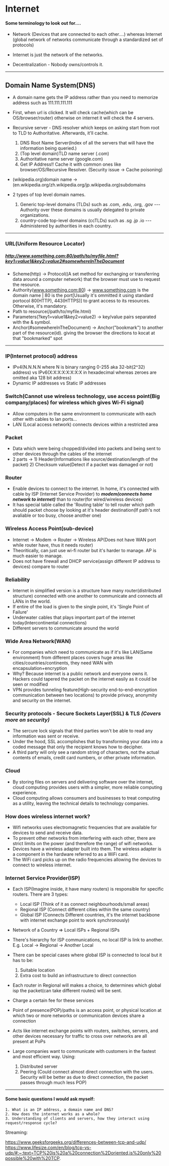 # Internet

#### Some terminology to look out for....

- Network (Devices that are connected to each other....) whereas Internet (global network of networks communicate through a standardized set of protocols)

- Internet is just the network of the networks.

- Decentralization - Nobody owns/controls it.

---

## Domain Name System(DNS)
 - A domain name gets the IP address rather than you need to memorize address such as 111.111.111.111
 - First, when url is clicked. It will check cache(which can be OS/browser/router) otherwise on internet it will check the 4 servers.
 - Recursive server - DNS resolver which keeps on asking start from root to TLD to Authoritative. Afterwards, it'll cache.
    1. DNS Root Name Server(Index of all the servers that will have the information being queried.) 
    2. (Top level domain)TLD name server (.com) 
    3. Authoritative name server (google.com) 
    4. Get IP Address!! Cache it with common ones like browser/OS/Recursive Resolver. (Security issue -> Cache poisoning)

- (wikipedia.org)domain name -> (en.wikipedia.org/zh.wikipedia.org/jp.wikipedia.org)subdomains

- 2 types of top level domain names.
    1. Generic top-level domains (TLDs) such as .com, .edu, .org, .gov --- Authority over these domains is usually delegated to private organizations.
    2. country-code top-level domains (ccTLDs) such as .sg .jp .io --- Administered by authorities in each country.

---

### URL(Uniform Resource Locator)

##### http://www.something.com:80/path/to/myfile.html?key1=value1&key2=value2#somewhereInTheDocument

- Scheme(http) -> Protocol((A set method for exchanging or transferring data around a computer network) that the browser must use to request the resource.
- Authority(www.something.com:80) -> www.something.com is the domain name | 80 is the port[Usually it's ommitted it using standard portocol 80(HTTP), 443(HTTPS)] to grant access to its resources. Otherwise, it's mandatory.
- Path to resource(/path/to/myfile.html)
- Parameters(?key1=value1&key2=value2) -> key/value pairs separated with the & symbol.
- Anchor(#somewhereInTheDocument) -> Anchor("bookmark") to another part of the resource(id). giving the browser the directions to kocat at that "bookmarked" spot

---

### IP(Internet protocol) address

 - IPv4(N.N.N.N where N is binary ranging 0-255 aka 32-bit(2^32) address) vs IPv6(X:X:X:X:X:X:X:X in hexadecimal whereas zeroes are omitted aka 128 bit address)
 - Dynamic IP addresses vs Static IP addresses

### Switch(Cannot use wireless technology, use access point(Big company/places) for wireless which gives Wi-Fi signal) 

- Allow computers in the same environment to communicate with each other with cables to lan ports...
- LAN (Local access network) connects devices within a restricted area

### Packet

- Data which were being chopped/divided into packets and being sent to other devices through the cables of the internet
- 2 parts -> 1) Header(Informations like source/destination/length of the packet) 2) Checksum value(Detect if a packet was damaged or not)

### 

### Router

- Enable devices to connect to the internet. In home, it's connected with cable by ISP (Internet Service Provider) to ***modem(connects home network to internet)*** than to router(for wired/wireless devices)
- It has special table called the 'Routing table' to tell router which path should packet choose by looking at it's header destination(If path's not avaliable or too busy, choose another one)

### Wireless Access Point(sub-device)
- Internet -> Modem -> Router -> Wireless AP(Does not have WAN port while router have, thus it needs router)
- Theoritically, can just use wi-fi router but it's harder to manage. AP is much easier to manage.
- Does not have firewall and DHCP service(assign different IP address to devices) compare to router

### Reliability

- Internet in simplified version is a structure have many router(distributed structure) connected with one another to communicate and connects all LANs in the world.
- If entire of the load is given to the single point, it's 'Single Point of Failure'
- Underwater cables that plays important part of the internet today(Intercontinental connections)
- Different servers to communicate around the world

### Wide Area Network(WAN)

- For companies which need to communicate as if it's like LAN(Same environment) from different places covers huge areas like cities/countries/continents, they need WAN with encapsulation+encryption
- Why? Because internet is a public network and everyone owns it. Hackers could tapered the packet on the internet easily as it could be seen or modified
- VPN provides tunneling feature(High-security end-to-end-encryption communication between two locations) to provide privacy, anonymity and security on the internet.

### Security protocols - Secure Sockets Layer(SSL) & TLS ***(Covers more on security)***

- The sercure lock signals that third parties won't be able to read any information was sent or receive. 
- Under the hood, SSL accomplishes that by transforming your data into a coded message that only the recipient knows how to decipher. 
- A third party will only see a random string of characters, not the actual contents of emails, credit card numbers, or other private information.

### Cloud

- By storing files on servers and delivering software over the internet, cloud computing provides users with a simpler, more reliable computing experience. 
- Cloud computing allows consumers and businesses to treat computing as a utility, leaving the technical details to technology companies.

### How does wireless internet work?

- Wifi networks uses electromagnetic frequencies that are available for devices to send and receive data.
- To prevent other networks from interfering with each other, there are strict limits on the power (and therefore the range) of wifi networks.
- Devices have a wireless adapter built into them. The wireless adapter is a component in the hardware referred to as a WiFi card. 
- The WiFi card picks up on the radio frequencies allowing the devices to connect to wireless internet.

### Internet Service Provider(ISP)

- Each ISP(Imagine inside, it have many routers) is responsible for specific routers. There are 3 types:
    - Local ISP (Think of it as connect neighbourhoods/small areas)
    - Regional ISP (Connect different cities within the same country)
    - Global ISP (Connects Different countries, it's the internet backbone with internet exchange point to work synchronously)

- Network of a Country => Local ISPs + Regional ISPs

- There's hierarchy for ISP communications, no local ISP is link to another. E.g. Local -> Regional -> Another Local
- There can be special cases where global ISP is connected to local but it has to be:
    1. Suitable location
    2. Extra cost to build an infrastructure to direct connection
- Each router in Regional will makes a choice, to determines which global isp the packet(can take different routes) will be sent. 
- Charge a certain fee for these services
- Point of presence(POP)/paths is an access point, or physical location at which two or more networks or communication devices share a connection
 - Acts like internet exchange points with routers, switches, servers, and other devices necessary for traffic to cross over networks are all present at PoPs

- Large companies want to communicate with customers in the fastest and most efficient way. Using:
    1. Distributed server
    2. Peering (Could connect almost direct connection with the users. Security will be better as due to direct connection, the packet passes through much less POP)

---

#### Some basic questions I would ask myself:
    1. What is an IP address, a domain name and DNS?
    2. How does the internet works as a whole?
    3. Understanding of clients and servers, how they interact using request/response cycle?

Streaming:

https://www.geeksforgeeks.org/differences-between-tcp-and-udp/
https://www.lifesize.com/en/blog/tcp-vs-udp/#:~:text=TCP%20is%20a%20connection%2Doriented,is%20only%20possible%20with%20TCP.